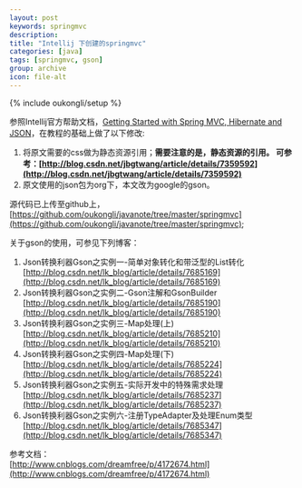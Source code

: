 ```yaml
---
layout: post
keywords: springmvc
description:
title: "Intellij 下创建的springmvc"
categories: [java]
tags: [springmvc, gson]
group: archive
icon: file-alt
---
```

{% include oukongli/setup %}


参照Intellij官方帮助文档，[Getting Started with Spring MVC, Hibernate and JSON](https://confluence.jetbrains.com/display/IntelliJIDEA/Getting+Started+with+Spring+MVC,+Hibernate+and+JSON)，在教程的基础上做了以下修改:     


1.  将原文需要的css做为静态资源引用；**需要注意的是，静态资源的引用。 可参考：[http://blog.csdn.net/jbgtwang/article/details/7359592](http://blog.csdn.net/jbgtwang/article/details/7359592)**  
2.  原文使用的json包为org下，本文改为google的gson。  

源代码已上传至github上，[https://github.com/oukongli/javanote/tree/master/springmvc](https://github.com/oukongli/javanote/tree/master/springmvc);

<!-- more -->

关于gson的使用，可参见下列博客：  

1.  Json转换利器Gson之实例一-简单对象转化和带泛型的List转化 [http://blog.csdn.net/lk_blog/article/details/7685169](http://blog.csdn.net/lk_blog/article/details/7685169)  
2.  Json转换利器Gson之实例二-Gson注解和GsonBuilder [http://blog.csdn.net/lk_blog/article/details/7685190](http://blog.csdn.net/lk_blog/article/details/7685190)  
3.  Json转换利器Gson之实例三-Map处理(上) [http://blog.csdn.net/lk_blog/article/details/7685210](http://blog.csdn.net/lk_blog/article/details/7685210)  
4.  Json转换利器Gson之实例四-Map处理(下) [http://blog.csdn.net/lk_blog/article/details/7685224](http://blog.csdn.net/lk_blog/article/details/7685224)  
5.  Json转换利器Gson之实例五-实际开发中的特殊需求处理 [http://blog.csdn.net/lk_blog/article/details/7685237](http://blog.csdn.net/lk_blog/article/details/7685237)  
6.  Json转换利器Gson之实例六-注册TypeAdapter及处理Enum类型 [http://blog.csdn.net/lk_blog/article/details/7685347](http://blog.csdn.net/lk_blog/article/details/7685347)‍  



参考文档：  
[http://www.cnblogs.com/dreamfree/p/4172674.html](http://www.cnblogs.com/dreamfree/p/4172674.html)


